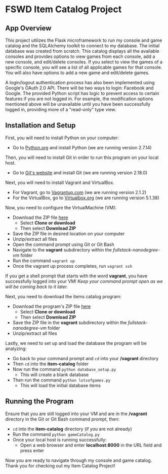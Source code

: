 # FSWD Item Catalog Project


## App Overview
This project utilizes the Flask microframework to run my console and game catalog
and the SQLAlchemy toolkit to connect to my database. The initial database
was created from scratch. This catalog displays all the available consoles and
provides options to view games from each console, add a new console, and
edit/delete consoles. If you select to view the games of a specific console, you
will see a list of all applicable games for that console. You will also have
options to add a new game and edit/delete games.  

A login/logout authentication process has also been implemented using Google's
OAuth 2.0 API. There will be two ways to login: Facebook and Google. The provided
Python script has logic to prevent access to certain features if you are not
logged in. For example, the modification options mentioned above will be
unavailable until you have been successfully logged in, providing more of a
"read-only" type view.

## Installation and Setup
First, you will need to install Python on your computer:
- Go to [Python.org](https://www.python.org/downloads/) and install Python (we
  are running version 2.7.14)

Then, you will need to install Git in order to run this program on your local
host.
- Go to [Git's website](https://git-scm.com/downloads) and install Git (we are
  running version 2.18.0)

Next, you will need to install Vagrant and VirtualBox.
- For Vagrant, go to [Vagrantup.com](https://www.vagrantup.com/downloads.html)
(we are running version 2.1.2)
- For the VirtualBox, go to [Virtualbox.org](https://www.virtualbox.org/wiki/Download_Old_Builds_5_1) (we
  are running version 5.1.38)

Now, you need to configure the VirtualMachine (VM):
- Download the ZIP file
[here](https://github.com/udacity/fullstack-nanodegree-vm)
  - Select **Clone or download**
  - Then select **Download ZIP**
- Save the ZIP file in desired location on your computer
- Unzip/extract all files
- Open the command prompt using Git or Git Bash
- Navigate to the **vagrant** subdirectory within the *fullstack-nanodegree-vm*
folder
- Run the command `vagrant up`
- Once the vagrant up process completes, run `vagrant ssh`

If you get a shell prompt that starts with the word **vagrant**, you have
successfully logged into your VM! *Keep your command prompt open as we will be
coming back to it later.*

Next, you need to download the items catalog program:
- Download the program's ZIP file
[here](https://github.com/srdmdev8/item-catalog-project)
  - Select **Clone or download**
  - Then select **Download ZIP**
- Save the ZIP file in the **vagrant** subdirectory within the
*fullstack-nanodegree-vm* folder
- Unzip/extract all files

Lastly, we need to set up and load the database the program will be analyzing:
- Go back to your command prompt and `cd` into your **/vagrant** directory
- Then `cd` into the **item-catalog** folder
- Now run the command `python database_setup.py`
  - This will create a blank database
- Then run the command `python lotsofgames.py`
  - This will load the initial database items

## Running the Program
Ensure that you are still logged into your VM and are in the **/vagrant**
directory in the Git or Git Bash command prompt, then:
- `cd` into the **item-catalog** directory (if you are not already)
- Run the command `python gameCatalog.py`
- Once your local host is running successfully:
  - Open a web browser and enter **localhost:8000** in the URL field and press
  enter

Now you are ready to navigate through my console and game catalog. Thank you for
checking out my Item Catalog Project!
